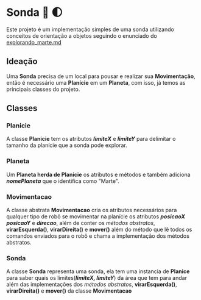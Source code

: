 
# Sonda :movie_camera: :first_quarter_moon:
Este projeto é um implementação simples de uma sonda utilizando conceitos de orientação a objetos seguindo o enunciado do [explorando_marte.md](https://gist.github.com/elo7-developer/1a40c96a5d062b69f02c)
## Ideação
Uma **Sonda** precisa de um local para pousar e realizar sua **Movimentação**, então é necessário uma **Planície** em um **Planeta**, com isso,  já temos as principais classes do projeto.

## Classes
### Planicie
A classe **Planicie** tem os atributos ***limiteX*** e ***limiteY*** para delimitar o tamanho da planície que a sonda pode explorar.
###  Planeta
Um **Planeta herda de Planicie** os atributos e métodos e também adiciona ***nomePlaneta*** que o identifica como "Marte".
### Movimentacao
A classe abstrata **Movimentacao** cria os atributos necessários para qualquer tipo de robô se movimentar na planície os atributos ***posicaoX*** ***posicaoY*** e ***direcao***, além de conter os *métodos abstratos*, **virarEsquerda()**, **virarDireita()** e **mover()** além do método que lê todos os comandos enviados para o robô e chama a implementação dos métodos abstratos.
### Sonda
A classe **Sonda** representa uma sonda, ela tem uma instancia de **Planice** para saber quais os limites(***limiteX, limiteY***) da área que tem para andar além das implementações dos *métodos abstratos*, **virarEsquerda()**, **virarDireita()** e **mover()** da classe **Movimentacao**